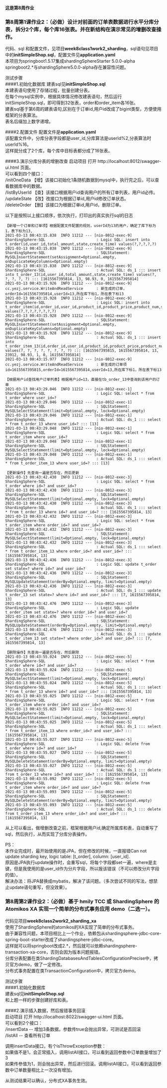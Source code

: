 **这是第8周作业**  

### 第8周第1课作业2：（必做）设计对前面的订单表数据进行水平分库分表，拆分2个库，每个库16张表。并在新结构在演示常见的增删改查操作。
代码、sql 和配置文件，见项目**week8class1work2_sharding**，sql语句见项目中的**initSimpleShop.sql**，配置文件见**application.yaml**  
本项目为springboot1.5.17集成shardingSphereStarter 5.0.0-alpha   
springboot2.*与shardingSphere5.0.0-alpha存在兼容性问题。  


测试步骤  
####1.初始化数据库
建表sql见**initSimpleShop.sql**  
本建表语句使用了存储过程，批量创建分表。  
在每个mysql实例中，根据具体情况修改建表语句，然后运行initSimpleShop.sql，即可得到32张表，order和order_item各16张。  
建表sql基于第6周的建表语句,区别在于订单id,用户id改成了bigint类型，方便使用框架的分表算法。  
表名后缀加上数字递增。  

####2.配置文件
配置文件是**application.yaml**  
该配置文件中，分库分表字段都是user_id,分库算法是userId%2,分表算法时userId%16。  
这样就分成了2个库，每个库中目标表都分成了16张表。  

####3.演示分库分表的增删改查
启动项目
打开 http://localhost:8012/swagger-ui.html 页面。  
可以看到四个接口：  
/initOneData   【增】该接口初始化1条随机数据到mysql中，执行完之后，可以查看数据库中的数据。  
/listByUserId  【查】该接口根据用户id查询用户的所有订单列表，用户id必传。  
/updateState  【改】改接口为根据订单id,用户id修改订单状态。  
/deleteOrder   【删】该接口为根据订单id,用户id，删除订单。  

以下是按照以上接口顺序，依次执行，打印出的真实执行sql的日志  
```
【新增一个订单和订单项】根据配置文件配置的规则，userId为13的用户，确定了库下标为1，表下标为13,
2021-03-13 00:43:15.838  INFO 11212 --- [nio-8012-exec-9] ShardingSphere-SQL                       : Logic SQL: insert into t_order(id,user_id,total_amount,state,create_time) values(?,?,?,?,?)
2021-03-13 00:43:15.838  INFO 11212 --- [nio-8012-exec-9] ShardingSphere-SQL                       : SQLStatement: MySQLInsertStatement(setAssignment=Optional.empty, onDuplicateKeyColumns=Optional.empty)
2021-03-13 00:43:15.838  INFO 11212 --- [nio-8012-exec-9] ShardingSphere-SQL                       : Actual SQL: ds_1 ::: insert into t_order_13(id,user_id,total_amount,state,create_time) values(?, ?, ?, ?, ?) ::: [1615567395814, 13, 98.93, 0, 1615567395814]
2021-03-13 00:43:15.926  INFO 11212 --- [nio-8012-exec-9] cc.yezj.service.WriteAndReadService      : 新生成的订单，orderId=1615567395814,userId=13,所在库下标1，所在表下标13
2021-03-13 00:43:15.928  INFO 11212 --- [nio-8012-exec-9] ShardingSphere-SQL                       : Logic SQL: insert into t_order_item(id,order_id,user_id,product_id,product_price,product_num,state,create_time) values(?,?,?,?,?,?,?,?)
2021-03-13 00:43:15.928  INFO 11212 --- [nio-8012-exec-9] ShardingSphere-SQL                       : SQLStatement: MySQLInsertStatement(setAssignment=Optional.empty, onDuplicateKeyColumns=Optional.empty)
2021-03-13 00:43:15.928  INFO 11212 --- [nio-8012-exec-9] ShardingSphere-SQL                       : Actual SQL: ds_1 ::: insert into t_order_item_13(id,order_id,user_id,product_id,product_price,product_num,state,create_time) values(?, ?, ?, ?, ?, ?, ?, ?) ::: [1615567395815, 1615567395814, 13, 23912, 98.93, 1, 0, 1615567395814]
2021-03-13 00:43:15.977  INFO 11212 --- [nio-8012-exec-9] cc.yezj.service.WriteAndReadService      : 新生成的订单项id=1615567395815,orderId=1615567395814,userId=13,所在库下标1，所在表下标13

【根据用户id查找用户订单列表】根据用户id=13，直接在tb_order_13中查询到该用户的订单
2021-03-13 00:43:29.046  INFO 11212 --- [nio-8012-exec-1] ShardingSphere-SQL                       : Logic SQL: select * from t_order where user_id=?
2021-03-13 00:43:29.046  INFO 11212 --- [nio-8012-exec-1] ShardingSphere-SQL                       : SQLStatement: MySQLSelectStatement(limit=Optional.empty, lock=Optional.empty)
2021-03-13 00:43:29.046  INFO 11212 --- [nio-8012-exec-1] ShardingSphere-SQL                       : Actual SQL: ds_1 ::: select * from t_order_13 where user_id=? ::: [13]
2021-03-13 00:43:29.048  INFO 11212 --- [nio-8012-exec-1] ShardingSphere-SQL                       : Logic SQL: select * from t_order_item where user_id=?
2021-03-13 00:43:29.048  INFO 11212 --- [nio-8012-exec-1] ShardingSphere-SQL                       : SQLStatement: MySQLSelectStatement(limit=Optional.empty, lock=Optional.empty)
2021-03-13 00:43:29.048  INFO 11212 --- [nio-8012-exec-1] ShardingSphere-SQL                       : Actual SQL: ds_1 ::: select * from t_order_item_13 where user_id=? ::: [13]

【更新操作】先查询一遍是否存在，然后更新
2021-03-13 00:43:42.430  INFO 11212 --- [nio-8012-exec-3] ShardingSphere-SQL                       : Logic SQL: select * from t_order where id=? and user_id=?
2021-03-13 00:43:42.430  INFO 11212 --- [nio-8012-exec-3] ShardingSphere-SQL                       : SQLStatement: MySQLSelectStatement(limit=Optional.empty, lock=Optional.empty)
2021-03-13 00:43:42.430  INFO 11212 --- [nio-8012-exec-3] ShardingSphere-SQL                       : Actual SQL: ds_1 ::: select * from t_order_13 where id=? and user_id=? ::: [1615567395814, 13]
2021-03-13 00:43:42.432  INFO 11212 --- [nio-8012-exec-3] ShardingSphere-SQL                       : Logic SQL: select * from t_order_item where order_id=? and user_id=?
2021-03-13 00:43:42.432  INFO 11212 --- [nio-8012-exec-3] ShardingSphere-SQL                       : SQLStatement: MySQLSelectStatement(limit=Optional.empty, lock=Optional.empty)
2021-03-13 00:43:42.432  INFO 11212 --- [nio-8012-exec-3] ShardingSphere-SQL                       : Actual SQL: ds_1 ::: select * from t_order_item_13 where order_id=? and user_id=? ::: [1615567395814, 13]
2021-03-13 00:43:42.436  INFO 11212 --- [nio-8012-exec-3] ShardingSphere-SQL                       : Logic SQL: update t_order set state=? where id=? and user_id=?
2021-03-13 00:43:42.436  INFO 11212 --- [nio-8012-exec-3] ShardingSphere-SQL                       : SQLStatement: MySQLUpdateStatement(orderBy=Optional.empty, limit=Optional.empty)
2021-03-13 00:43:42.436  INFO 11212 --- [nio-8012-exec-3] ShardingSphere-SQL                       : Actual SQL: ds_1 ::: update t_order_13 set state=? where id=? and user_id=? ::: [7, 1615567395814, 13]
2021-03-13 00:43:42.476  INFO 11212 --- [nio-8012-exec-3] ShardingSphere-SQL                       : Logic SQL: update t_order_item set state=? where order_id=? and user_id=?
2021-03-13 00:43:42.476  INFO 11212 --- [nio-8012-exec-3] ShardingSphere-SQL                       : SQLStatement: MySQLUpdateStatement(orderBy=Optional.empty, limit=Optional.empty)
2021-03-13 00:43:42.476  INFO 11212 --- [nio-8012-exec-3] ShardingSphere-SQL                       : Actual SQL: ds_1 ::: update t_order_item_13 set state=? where order_id=? and user_id=? ::: [7, 1615567395814, 13]

【删除操作】先查询一遍是否存在，然后删除
2021-03-13 00:43:55.024  INFO 11212 --- [nio-8012-exec-5] ShardingSphere-SQL                       : Logic SQL: select * from t_order where id=? and user_id=?
2021-03-13 00:43:55.024  INFO 11212 --- [nio-8012-exec-5] ShardingSphere-SQL                       : SQLStatement: MySQLSelectStatement(limit=Optional.empty, lock=Optional.empty)
2021-03-13 00:43:55.024  INFO 11212 --- [nio-8012-exec-5] ShardingSphere-SQL                       : Actual SQL: ds_1 ::: select * from t_order_13 where id=? and user_id=? ::: [1615567395814, 13]
2021-03-13 00:43:55.025  INFO 11212 --- [nio-8012-exec-5] ShardingSphere-SQL                       : Logic SQL: select * from t_order_item where order_id=? and user_id=?
2021-03-13 00:43:55.025  INFO 11212 --- [nio-8012-exec-5] ShardingSphere-SQL                       : SQLStatement: MySQLSelectStatement(limit=Optional.empty, lock=Optional.empty)
2021-03-13 00:43:55.025  INFO 11212 --- [nio-8012-exec-5] ShardingSphere-SQL                       : Actual SQL: ds_1 ::: select * from t_order_item_13 where order_id=? and user_id=? ::: [1615567395814, 13]
2021-03-13 00:43:55.027  INFO 11212 --- [nio-8012-exec-5] ShardingSphere-SQL                       : Logic SQL: delete from t_order where id=? and user_id=?
2021-03-13 00:43:55.027  INFO 11212 --- [nio-8012-exec-5] ShardingSphere-SQL                       : SQLStatement: MySQLDeleteStatement(orderBy=Optional.empty, limit=Optional.empty)
2021-03-13 00:43:55.027  INFO 11212 --- [nio-8012-exec-5] ShardingSphere-SQL                       : Actual SQL: ds_1 ::: delete from t_order_13 where id=? and user_id=? ::: [1615567395814, 13]
2021-03-13 00:43:55.092  INFO 11212 --- [nio-8012-exec-5] ShardingSphere-SQL                       : Logic SQL: delete from t_order_item where order_id=? and user_id=?
2021-03-13 00:43:55.093  INFO 11212 --- [nio-8012-exec-5] ShardingSphere-SQL                       : SQLStatement: MySQLDeleteStatement(orderBy=Optional.empty, limit=Optional.empty)
2021-03-13 00:43:55.093  INFO 11212 --- [nio-8012-exec-5] ShardingSphere-SQL                       : Actual SQL: ds_1 ::: delete from t_order_item_13 where order_id=? and user_id=? ::: [1615567395814, 13]
```
从上可以看出，做增删改查之前，框架根据用户id,确定所属库和表，自动重写了sql，然后执行，从而实现了分库分表操作。    

PS：  
本作业完成时，最开始使用的是JPA，但在修改的时候，一直报错Can not update sharding key, logic table: [t_order], column: [user_id].    
原因是JPA执行update操作时，会重写sql，将每个字段都set一遍，where是主键，但是我使用的是user_id作为分片字段，所以报该错误（不可以修改分片字段的值）。      
解决办法：将JPA替换成mybatis，解决了该问题。（多次尝试不同的写法，想禁止update语句重写，但没效果）。       

### 第8周第2课作业2：（必做）基于 hmily TCC 或 ShardingSphere 的 Atomikos XA 实现一个简单的分布式事务应用 demo（二选一）。  
代码见项目**week8class2work2_sharding_xa**  
使用了ShardingSphere的atomikos的XA实现了简单的分布式事务。  
由于兼容性问题，本项目相比上一个作业，依赖包从shardingsphere-jdbc-core-spring-boot-starter改成了shardingsphere-jdbc-core。  
这样就可以将springboot改成2.*，然后就可以依赖shardingsphere-transaction-xa-core，否则会因为版本问题报错。  
分库分表配置在类ShardingDatabasesAndTablesConfigurationPrecise中，拷贝官方demo，做了一定修改。  
分布式事务配置在类TransactionConfiguration中，拷贝官方demo。  

测试步骤  
####1.初始化数据库  
建表sql见**initSimpleShop.sql**    
和上题一样的步骤创建好库和表。      

####2.演示插入数据，然后报错事务回滚  
启动项目
打开 http://localhost:8022/swagger-ui.html 页面。  
可以看到2个接口：  
/insertData  --  增加3条数据，参数传true会抛出异常，可测试是否回滚  
/listAll  --  查看所有订单   

调用insertData接口，有个isThrowException参数：  
如果值不是1，会正常插入，调用listAll接口，可以看到返回参数中订单数量增加了3   
如果传参值为1，则会抛出异常，然后进行回滚。调用listAll接口，可以看到返回参数中订单数量相比上一次没有增加。    

从测试结果可以确认，分布式XA事务生效。  

